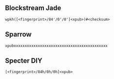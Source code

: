## Blockstream Jade

``` 
wpkh([<fingerprint>/84'/0'/0']<xpub>)#<checksum>
```

## Sparrow

``` 
xpubxxxxxxxxxxxxxxxxxxxxxxxxxxxxxxxxxxxxxxxxxxx
```

## Specter DIY
``` 
[<fingerprint>/84h/0h/0h]<xpub>
```